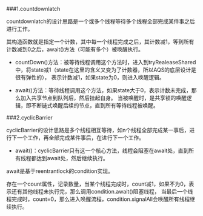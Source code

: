 ###1.countdownlatch

countdownlatch的设计思路是一个或多个线程等待多个线程全部完成某件事之后进行工作。

其构造函数就是指定一个计数，其中每一个线程完成之后，其计数减1，等到所有计数减到0之后，await()方法（可能有多个）被唤醒执行。

- countDown()方法：被等待线程调用这个方法时，进入到tryRealeaseShared中，将state减1（state在这里的含义又变为了计数器，所以AQS的底层设计是很有弹性的），
表示计数减1，如果state为0，则进入唤醒逻辑。

- await()方法：等待线程调用这个方法，如果state大于0，表示计数未完成，那么加入共享节点到队列后，然后挂起自身。
当被唤醒时，是共享锁的唤醒逻辑，即不断链式唤醒后续的节点，直到所有等待线程被唤醒。

###2.cyclicBarrier

cyclicBarrier的设计思路是多个线程相互等待，如n个线程全部完成某一事后，进行下一个工作，再全部完成某件事后，在进行下一个工作。

- await()：cyclicBarrier只有这一个核心方法，线程会阻塞在await处，直到所有线程都达到await处，然后继续执行。

await是基于reentrantlock的condition实现。

存在一个count属性，记录数量，当某个线程完成时，count减1，如果不为0，表示还有其他线程未执行完，那么调用condition.await()阻塞线程，
当最后一个线程完成时，count=0，那么进入唤醒流程，condition.signalAll会唤醒所有线程继续执行。